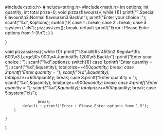 #include<stdio.h>
#include<string.h>
#include<math.h>
int options;
int quantity;
int total prize=0;
void pizzasflavours(){
	while (1){
		printf("1.Special Flavours\n2.Normal flavours\n3.Back\n");
		printf("Enter your choice :");
		scanf("%d",&options);
		switch(1){
			case 1 :
				break;
			case 2 :
				break;
			case 3 :system ("cls");
					pizzassizes();
					break;
			default :printf("Error : Please Enter options from 1-3\n");
		}
	}
	
}

void pizzassizes(){
	while (1){
		printf("1.Small\tRs 450\n2.Regular\tRs 600\n3.Large\tRs 900\n4.Jumbo\tRs 1200\n5.Back\n");
		printf("Enter your choice : ");
		scanf("%d",options);
		switch(1){
			case 1:printf("Enter quantity = ");
				   scanf("%d",&quantity);
				   totalprize+=450*quantity;
				   break;
			case 2:printf("Enter quantity = ");
				   scanf("%d",&quantity);
				   totalprize+=600*quantity;
				   break;
			case 3:printf("Enter quantity = ");
				   scanf("%d",&quantity);
				   totalprize+=900*quantity;
				   break;
			case 4:printf("Enter quantity = ");
				   scanf("%d",&quantity);
				   totalprize+=900*quantity;
				   break;
			case 5:system("cls");
			
				   break;
			default : printf("Error : Please Enter options from 1-5");
		}
		
	}
	
}
